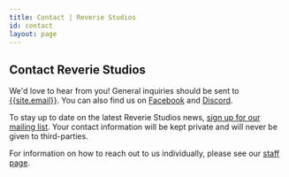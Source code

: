 ```yaml
---
title: Contact | Reverie Studios
id: contact
layout: page
---
```


## Contact Reverie Studios

We'd love to hear from you! General inquiries should be sent to [{{site.email}}][1]. You can also find us on [Facebook][2] and [Discord][discord]. 

To stay up to date on the latest Reverie Studios news, <a href = "mailto:contact@reverie.studio?subject=Mailing%20List%20Inquiry&body=Please%20add%20me%20to%20the%20Reverie%20Studios%20mailing%20list!">sign up for our mailing list</a>. Your contact information will be kept private and will never be given to third-parties. 

For information on how to reach out to us individually, please see our [staff page][3].

[1]: mailto:{{site.email}}
[2]: https://www.facebook.com/reveriestudiosllc/
[3]: /about/studio/
[discord]: https://discord.gg/mg7Rq9fA46
